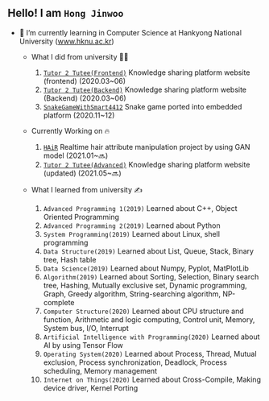 ## Hello! I am `Hong Jinwoo`


- 🌱 I’m currently learning in Computer Science at Hankyong National University (www.hknu.ac.kr)
  - What I did from university  🧑‍💻
    1. [`Tutor 2 Tutee(Frontend)`](https://github.com/jinwoo1225/Tutor2Tutee) Knowledge sharing platform website (frontend) (2020.03~06)
    2. [`Tutor 2 Tutee(Backend)`](https://github.com/WooSeob/pbl3-server-side) Knowledge sharing platform website (Backend) (2020.03~06)
    3. [`SnakeGameWithSmart4412`](https://github.com/jinwoo1225/SnakeGameWithSmart4412) Snake game ported into embedded platform (2020.11~12)
        
  

  - Currently Working on 🔥
    1. [`HAiR`](https://github.com/2021-HKNU-CD/HAiR) Realtime hair attribute manipulation project by using GAN model (2021.01~🔜)
    2. [`Tutor 2 Tutee(Advanced)`](https://github.com/jinwoo1225/Tutor2Tutee-Advanced) Knowledge sharing platform website (updated) (2021.05~🔜)
    
  - What I learned from university ✍️
    1. `Advanced Programming 1(2019)` Learned about C++, Object Oriented Programming
    2. `Advanced Programming 2(2019)` Learned about Python
    3. `System Programming(2019)` Learned about Linux, shell programming
    4. `Data Structure(2019)` Learned about List, Queue, Stack, Binary tree, Hash table
    5. `Data Science(2019)` Learned about Numpy, Pyplot, MatPlotLib
    6. `Algorithm(2019)` Learned about Sorting, Selection, Binary search tree, Hashing, Mutually exclusive set, Dynamic programming, Graph, Greedy algorithm, String-searching algorithm, NP-complete
    7. `Computer Structure(2020)` Learned about CPU structure and function, Arithmetic and logic computing, Control unit, Memory, System bus, I/O, Interrupt
    8. `Artificial Intelligence with Programming(2020)` Learned about AI by using Tensor Flow
    9. `Operating System(2020)` Learned about Process, Thread, Mutual exclusion, Process synchronization, Deadlock, Process scheduling, Memory management
    10. `Internet on Things(2020)` Learned about Cross-Compile, Making device driver, Kernel Porting
  
  
  
  

  
<!--
**jinwoo1225/jinwoo1225** is a ✨ _special_ ✨ repository because its `README.md` (this file) appears on your GitHub profile.

Here are some ideas to get you started:

- 🔭 I’m currently working on ...

- 👯 I’m looking to collaborate on ...
- 🤔 I’m looking for help with ...
- 💬 Ask me about ...
- 📫 How to reach me: ...
- 😄 Pronouns: ...
- ⚡ Fun fact: ...
-->
